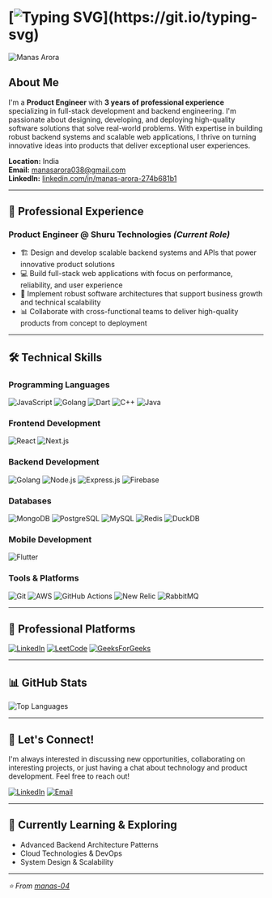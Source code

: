 # [![Typing SVG](https://readme-typing-svg.demolab.com?font=Fira+Code&pause=1000&width=650&lines=Hi+there%2C+my+name+is+Manas+Arora+%F0%9F%91%8B.;Welcome+to+my+github+profile!)](https://git.io/typing-svg)

<p align="left">
  <img src="https://komarev.com/ghpvc/?username=manas-04&style=flat" alt="Manas Arora" />
</p>

## About Me

I'm a **Product Engineer** with **3 years of professional experience** specializing in full-stack development and backend engineering. I'm passionate about designing, developing, and deploying high-quality software solutions that solve real-world problems. With expertise in building robust backend systems and scalable web applications, I thrive on turning innovative ideas into products that deliver exceptional user experiences.

**Location:** India  
**Email:** manasarora038@gmail.com  
**LinkedIn:** [linkedin.com/in/manas-arora-274b681b1](https://www.linkedin.com/in/manas-arora-274b681b1/)

---

## 🚀 Professional Experience

### **Product Engineer** @ Shuru Technologies *(Current Role)*
- 🏗️ Design and develop scalable backend systems and APIs that power innovative product solutions
- 💻 Build full-stack web applications with focus on performance, reliability, and user experience
- 🔧 Implement robust software architectures that support business growth and technical scalability
- 📊 Collaborate with cross-functional teams to deliver high-quality products from concept to deployment

---

## 🛠️ Technical Skills

### **Programming Languages**
![JavaScript](https://img.shields.io/badge/-JavaScript-F7DF1E?style=flat-square&logo=javascript&logoColor=black)
![Golang](https://img.shields.io/badge/-Go-00ADD8?style=flat-square&logo=go&logoColor=white)
![Dart](https://img.shields.io/badge/-Dart-0175C2?style=flat-square&logo=dart&logoColor=white)
![C++](https://img.shields.io/badge/-C++-00599C?style=flat-square&logo=c%2B%2B&logoColor=white)
![Java](https://img.shields.io/badge/-Java-ED8B00?style=flat-square&logo=openjdk&logoColor=white)

### **Frontend Development**
![React](https://img.shields.io/badge/-React-61DAFB?style=flat-square&logo=react&logoColor=black)
![Next.js](https://img.shields.io/badge/-Next.js-000000?style=flat-square&logo=next.js&logoColor=white)

### **Backend Development**
![Golang](https://img.shields.io/badge/-Go-00ADD8?style=flat-square&logo=go&logoColor=white)
![Node.js](https://img.shields.io/badge/-Node.js-339933?style=flat-square&logo=node.js&logoColor=white)
![Express.js](https://img.shields.io/badge/-Express.js-000000?style=flat-square&logo=express&logoColor=white)
![Firebase](https://img.shields.io/badge/-Firebase-FFCA28?style=flat-square&logo=firebase&logoColor=black)

### **Databases**
![MongoDB](https://img.shields.io/badge/-MongoDB-47A248?style=flat-square&logo=mongodb&logoColor=white)
![PostgreSQL](https://img.shields.io/badge/-PostgreSQL-336791?style=flat-square&logo=postgresql&logoColor=white)
![MySQL](https://img.shields.io/badge/-MySQL-4479A1?style=flat-square&logo=mysql&logoColor=white)
![Redis](https://img.shields.io/badge/-Redis-DC382D?style=flat-square&logo=redis&logoColor=white)
![DuckDB](https://img.shields.io/badge/-DuckDB-FFF000?style=flat-square&logo=duckdb&logoColor=black)

### **Mobile Development**
![Flutter](https://img.shields.io/badge/-Flutter-02569B?style=flat-square&logo=flutter&logoColor=white)

### **Tools & Platforms**
![Git](https://img.shields.io/badge/-Git-F05032?style=flat-square&logo=git&logoColor=white)
![AWS](https://img.shields.io/badge/-AWS-232F3E?style=flat-square&logo=amazon-aws&logoColor=white)
![GitHub Actions](https://img.shields.io/badge/-GitHub_Actions-2088FF?style=flat-square&logo=github-actions&logoColor=white)
![New Relic](https://img.shields.io/badge/-New_Relic-008C99?style=flat-square&logo=new-relic&logoColor=white)
![RabbitMQ](https://img.shields.io/badge/-RabbitMQ-FF6600?style=flat-square&logo=rabbitmq&logoColor=white)

---

## 💼 Professional Platforms

[![LinkedIn](https://img.shields.io/badge/LinkedIn-0077B5?style=for-the-badge&logo=linkedin&logoColor=white)](https://www.linkedin.com/in/manas-arora-274b681b1/)
[![LeetCode](https://img.shields.io/badge/LeetCode-FFA116?style=for-the-badge&logo=leetcode&logoColor=black)](https://leetcode.com/manas_04/)
[![GeeksForGeeks](https://img.shields.io/badge/GeeksforGeeks-0F9D58?style=for-the-badge&logo=geeksforgeeks&logoColor=white)](https://auth.geeksforgeeks.org/user/manasarora038)

---

## 📊 GitHub Stats

![Top Languages](https://github-readme-stats.vercel.app/api/top-langs/?username=manas-04&layout=compact&theme=radical)

---

## 🤝 Let's Connect!

I'm always interested in discussing new opportunities, collaborating on interesting projects, or just having a chat about technology and product development. Feel free to reach out!

[![LinkedIn](https://img.shields.io/badge/-LinkedIn-0077B5?style=flat-square&logo=linkedin&logoColor=white)](https://www.linkedin.com/in/manas-arora-274b681b1/)
[![Email](https://img.shields.io/badge/-Email-D14836?style=flat-square&logo=gmail&logoColor=white)](mailto:manasarora038@gmail.com)

---

## 🌱 Currently Learning & Exploring
- Advanced Backend Architecture Patterns
- Cloud Technologies & DevOps
- System Design & Scalability

---

*⭐ From [manas-04](https://github.com/manas-04)*
